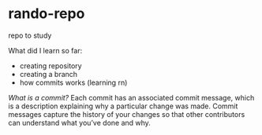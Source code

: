 # rando-repo
repo to study

What did I learn so far:
- creating repository
- creating a branch 
- how commits works (learning rn)

*What is a commit?* Each commit has an associated commit message, which is a description explaining why a particular change was made. Commit messages capture the history of your changes so that other contributors can understand what you’ve done and why.
